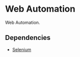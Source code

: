 # Web Automation
Web Automation.

## Dependencies
- [Selenium](https://selenium-python.readthedocs.io/)